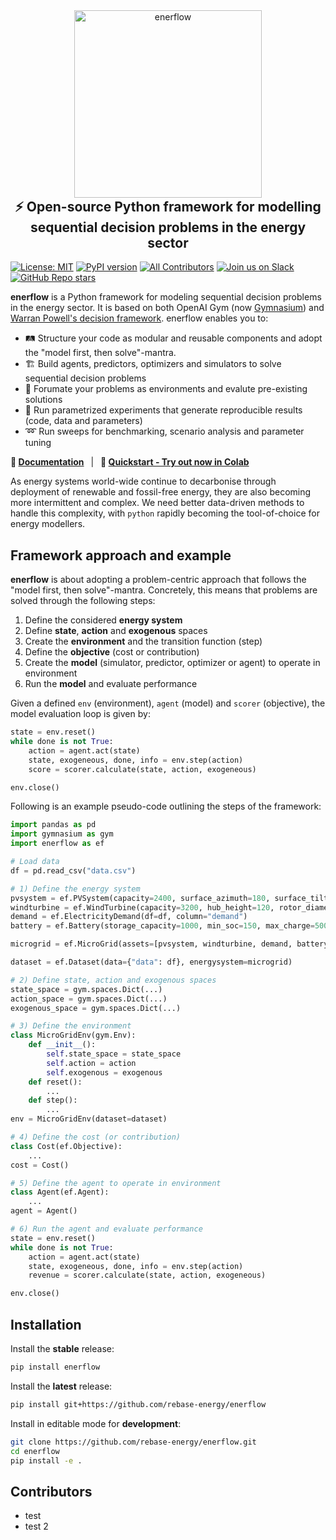 <div align="center">
	<img width="300" src="https://github.com/rebase-energy/enerflow/blob/main/assets/enerflow-logo.png?raw=true" alt="enerflow">
<h2 style="margin-top: 0px;">
    ⚡ Open-source Python framework for modelling sequential decision problems in the energy sector
</h2>
</div>

[![License: MIT](https://img.shields.io/badge/license-MIT-green.svg)](https://opensource.org/licenses/MIT)
[![PyPI version](https://badge.fury.io/py/enerflow.svg)](https://badge.fury.io/py/enerflow) 
[![All Contributors](https://img.shields.io/badge/all_contributors-2-orange.svg?style=flat-square)](#contributors)
[![Join us on Slack](https://img.shields.io/badge/Join%20us%20on%20Slack-%2362BEAF?style=flat&logo=slack&logoColor=white)](https://join.slack.com/t/rebase-community/shared_invite/zt-1dtd0tdo6-sXuCEy~zPnvJw4uUe~tKeA) 
[![GitHub Repo stars](https://img.shields.io/github/stars/rebase-energy/enerflow?style=social)](https://github.com/rebase-energy/enerflow)

**enerflow** is a Python framework for modeling sequential decision problems in the energy sector. It is based on both OpenAI Gym (now [Gymnasium](https://github.com/Farama-Foundation/Gymnasium)) and [Warran Powell's decision framework](https://castle.princeton.edu/rlso/). enerflow enables you to: 

* 🛤️ Structure your code as modular and reusable components and adopt the "model first, then solve"-mantra. 
* 🏗️ Build agents, predictors, optimizers and simulators to solve sequential decision problems
* 🌱 Forumate your problems as environments and evalute pre-existing solutions
* 🧪 Run parametrized experiments that generate reproducible results (code, data and parameters)
* ➿ Run sweeps for benchmarking, scenario analysis and parameter tuning

**📖 [Documentation](https://docs.energydatamodel.org/en/latest/)**
&ensp;|&ensp;
**🚀 [Quickstart - Try out now in Colab](-)**

As energy systems world-wide continue to decarbonise through deployment of renewable and fossil-free energy, they are also becoming more intermittent and complex. We need better data-driven methods to handle this complexity, with `python` rapidly becoming the tool-of-choice for energy modellers. 

## Framework approach and example
**enerflow** is about adopting a problem-centric approach that follows the "model first, then solve"-mantra. Concretely, this means that problems are solved through the following steps: 

1. Define the considered **energy system**
2. Define **state**, **action** and **exogenous** spaces
3. Create the **environment** and the transition function (step)
4. Define the **objective** (cost or contribution)
5. Create the **model** (simulator, predictor, optimizer or agent) to operate in environment
6. Run the **model** and evaluate performance

Given a defined `env` (environment), `agent` (model) and `scorer` (objective), the model evaluation loop is given by: 

```python
state = env.reset()
while done is not True:
    action = agent.act(state)
    state, exogeneous, done, info = env.step(action)
    score = scorer.calculate(state, action, exogeneous)

env.close()
```

Following is an example pseudo-code outlining the steps of the framework: 

```python
import pandas as pd
import gymnasium as gym
import enerflow as ef

# Load data
df = pd.read_csv("data.csv")

# 1) Define the energy system
pvsystem = ef.PVSystem(capacity=2400, surface_azimuth=180, surface_tilt=25, timeseries=ef.TimeSeries(df=df, column="pv_power"))
windturbine = ef.WindTurbine(capacity=3200, hub_height=120, rotor_diameter=100, timeseries=ef.TimeSeries(df=df, column="wind_power"))
demand = ef.ElectricityDemand(df=df, column="demand")
battery = ef.Battery(storage_capacity=1000, min_soc=150, max_charge=500, max_discharge=500)

microgrid = ef.MicroGrid(assets=[pvsystem, windturbine, demand, battery], latitude=46, longitude=64)

dataset = ef.Dataset(data={"data": df}, energysystem=microgrid)

# 2) Define state, action and exogenous spaces
state_space = gym.spaces.Dict(...)
action_space = gym.spaces.Dict(...)
exogenous_space = gym.spaces.Dict(...)

# 3) Define the environment
class MicroGridEnv(gym.Env):
    def __init__():
        self.state_space = state_space
        self.action = action
        self.exogenous = exogenous
    def reset():  
        ...
    def step():  
        ...
env = MicroGridEnv(dataset=dataset)

# 4) Define the cost (or contribution)
class Cost(ef.Objective):
    ...
cost = Cost()

# 5) Define the agent to operate in environment
class Agent(ef.Agent):
    ... 
agent = Agent()

# 6) Run the agent and evaluate performance
state = env.reset()
while done is not True:
    action = agent.act(state)
    state, exogeneous, done, info = env.step(action)
    revenue = scorer.calculate(state, action, exogeneous)

env.close()
```

## Installation

Install the **stable** release: 
```bash
pip install enerflow
```

Install the **latest** release: 
```bash
pip install git+https://github.com/rebase-energy/enerflow
```

Install in editable mode for **development**: 
```bash
git clone https://github.com/rebase-energy/enerflow.git
cd enerflow
pip install -e . 
```

## Contributors

* test
* test 2


